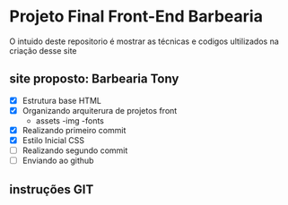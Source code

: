 # Projeto Final Front-End Barbearia

O intuido deste repositorio é mostrar as técnicas e codigos ultilizados na criação desse site

## site proposto: Barbearia Tony

- [x] Estrutura base HTML
- [x] Organizando arquiterura de projetos front
    - assets
        -img
        -fonts
- [x] Realizando primeiro commit
- [x] Estilo Inicial CSS
- [ ] Realizando segundo commit
- [ ] Enviando ao github

## instruções GIT
